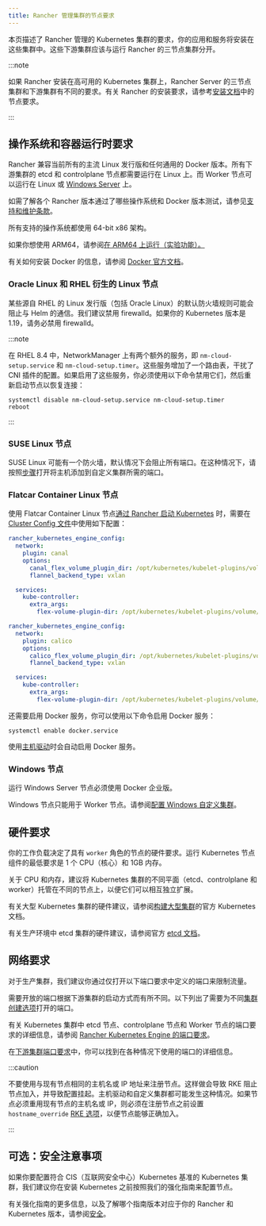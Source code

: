 ```yaml
---
title: Rancher 管理集群的节点要求
---
```


本页描述了 Rancher 管理的 Kubernetes 集群的要求，你的应用和服务将安装在这些集群中。这些下游集群应该与运行 Rancher 的三节点集群分开。

:::note

如果 Rancher 安装在高可用的 Kubernetes 集群上，Rancher Server 的三节点集群和下游集群有不同的要求。有关 Rancher 的安装要求，请参考[安装文档](../../../getting-started/installation-and-upgrade/installation-requirements/installation-requirements.md)中的节点要求。

:::

## 操作系统和容器运行时要求

Rancher 兼容当前所有的主流 Linux 发行版和任何通用的 Docker 版本。所有下游集群的 etcd 和 controlplane 节点都需要运行在 Linux 上。而 Worker 节点可以运行在 Linux 或 [Windows Server](#windows-节点) 上。

如需了解各个 Rancher 版本通过了哪些操作系统和 Docker 版本测试，请参见[支持和维护条款](https://rancher.com/support-maintenance-terms/)。

所有支持的操作系统都使用 64-bit x86 架构。

如果你想使用 ARM64，请参阅[在 ARM64 上运行（实验功能）。](../../advanced-user-guides/enable-experimental-features/rancher-on-arm64.md)

有关如何安装 Docker 的信息，请参阅 [Docker 官方文档](https://docs.docker.com/)。

### Oracle Linux 和 RHEL 衍生的 Linux 节点

某些源自 RHEL 的 Linux 发行版（包括 Oracle Linux）的默认防火墙规则可能会阻止与 Helm 的通信。我们建议禁用 firewalld。如果你的 Kubernetes 版本是 1.19，请务必禁用 firewalld。

:::note

在 RHEL 8.4 中，NetworkManager 上有两个额外的服务，即 `nm-cloud-setup.service` 和 `nm-cloud-setup.timer`。这些服务增加了一个路由表，干扰了 CNI 插件的配置。如果启用了这些服务，你必须使用以下命令禁用它们，然后重新启动节点以恢复连接：

```
systemctl disable nm-cloud-setup.service nm-cloud-setup.timer
reboot
```

:::

### SUSE Linux 节点

SUSE Linux 可能有一个防火墙，默认情况下会阻止所有端口。在这种情况下，请按照[步骤](../../../getting-started/installation-and-upgrade/installation-requirements/port-requirements.md#打开-suse-linux-端口)打开将主机添加到自定义集群所需的端口。

### Flatcar Container Linux 节点

使用 Flatcar Container Linux 节点[通过 Rancher 启动 Kubernetes](../launch-kubernetes-with-rancher/launch-kubernetes-with-rancher.md) 时，需要在 [Cluster Config 文件](../../../reference-guides/cluster-configuration/rancher-server-configuration/rke1-cluster-configuration.md#rke-集群配置文件参考)中使用如下配置：

<Tabs>
<TabItem value="Canal">

```yaml
rancher_kubernetes_engine_config:
  network:
    plugin: canal
    options:
      canal_flex_volume_plugin_dir: /opt/kubernetes/kubelet-plugins/volume/exec/nodeagent~uds
      flannel_backend_type: vxlan

  services:
    kube-controller:
      extra_args:
        flex-volume-plugin-dir: /opt/kubernetes/kubelet-plugins/volume/exec/
```

</TabItem>
<TabItem value="Calico">

```yaml
rancher_kubernetes_engine_config:
  network:
    plugin: calico
    options:
      calico_flex_volume_plugin_dir: /opt/kubernetes/kubelet-plugins/volume/exec/nodeagent~uds
      flannel_backend_type: vxlan

  services:
    kube-controller:
      extra_args:
        flex-volume-plugin-dir: /opt/kubernetes/kubelet-plugins/volume/exec/
```

</TabItem>
</Tabs>

还需要启用 Docker 服务，你可以使用以下命令启用 Docker 服务：

```
systemctl enable docker.service
```

使用[主机驱动](../authentication-permissions-and-global-configuration/about-provisioning-drivers/about-provisioning-drivers.md#主机驱动)时会自动启用 Docker 服务。

### Windows 节点

运行 Windows Server 节点必须使用 Docker 企业版。

Windows 节点只能用于 Worker 节点。请参阅[配置 Windows 自定义集群](./use-windows-clusters/use-windows-clusters.md)。

## 硬件要求

你的工作负载决定了具有 `worker` 角色的节点的硬件要求。运行 Kubernetes 节点组件的最低要求是 1 个 CPU（核心）和 1GB 内存。

关于 CPU 和内存，建议将 Kubernetes 集群的不同平面（etcd、controlplane 和 worker）托管在不同的节点上，以便它们可以相互独立扩展。

有关大型 Kubernetes 集群的硬件建议，请参阅[构建大型集群](https://kubernetes.io/docs/setup/best-practices/cluster-large/)的官方 Kubernetes 文档。

有关生产环境中 etcd 集群的硬件建议，请参阅官方 [etcd 文档](https://etcd.io/docs/v3.5/op-guide/hardware/)。

## 网络要求

对于生产集群，我们建议你通过仅打开以下端口要求中定义的端口来限制流量。

需要开放的端口根据下游集群的启动方式而有所不同。以下列出了需要为不同[集群创建选项](./kubernetes-clusters-in-rancher-setup.md)打开的端口。

有关 Kubernetes 集群中 etcd 节点、controlplane 节点和 Worker 节点的端口要求的详细信息，请参阅 [Rancher Kubernetes Engine 的端口要求](https://rancher.com/docs/rke/latest/en/os/#ports)。

在[下游集群端口要求](../../../getting-started/installation-and-upgrade/installation-requirements/port-requirements.md#下游-kubernetes-集群节点)中，你可以找到在各种情况下使用的端口的详细信息。

:::caution

不要使用与现有节点相同的主机名或 IP 地址来注册节点。这样做会导致 RKE 阻止节点加入，并导致配置挂起。主机驱动和自定义集群都可能发生这种情况。如果节点必须重用现有节点的主机名或 IP，则必须在注册节点之前设置 `hostname_override` [RKE 选项](https://rke.docs.rancher.com/config-options/nodes#overriding-the-hostname)，以便节点能够正确加入。

:::

## 可选：安全注意事项

如果你要配置符合 CIS（互联网安全中心）Kubernetes 基准的 Kubernetes 集群，我们建议你在安装 Kubernetes 之前按照我们的强化指南来配置节点。

有关强化指南的更多信息，以及了解哪个指南版本对应于你的 Rancher 和 Kubernetes 版本，请参阅[安全](../../../reference-guides/rancher-security/rancher-security.md#rancher-加固指南)。

